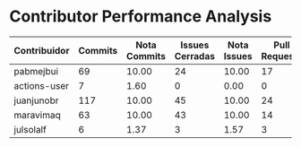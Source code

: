 # Contributor Performance Analysis

| Contribuidor | Commits | Nota Commits | Issues Cerradas | Nota Issues | Pull Requests | Nota Pull Requests | Workflows | Nota Workflows | Tests | Nota Tests | Nota Final |
|--------------|---------|--------------|----------------|------------|---------------|---------------------|-----------|---------------|-------|-----------|-----------|
| pabmejbui | 69 | 10.00 | 24 | 10.00 | 17 | 10.00 | 10 | 10.00 | 0 | 0.00 | 8.00 |
| actions-user | 7 | 1.60 | 0 | 0.00 | 0 | 0.00 | 0 | 0.00 | 0 | 0.00 | 0.32 |
| juanjunobr | 117 | 10.00 | 45 | 10.00 | 24 | 10.00 | 10 | 10.00 | 0 | 0.00 | 8.00 |
| maravimaq | 63 | 10.00 | 43 | 10.00 | 14 | 10.00 | 10 | 10.00 | 0 | 0.00 | 8.00 |
| julsolalf | 6 | 1.37 | 3 | 1.57 | 3 | 3.00 | 0 | 0.00 | 0 | 0.00 | 1.19 |

